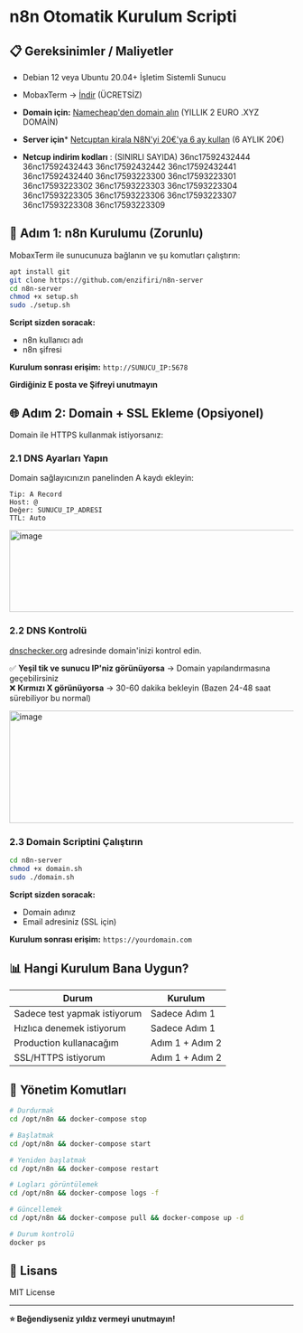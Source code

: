 # n8n Otomatik Kurulum Scripti


## 📋 Gereksinimler / Maliyetler

- Debian 12 veya Ubuntu 20.04+ İşletim Sistemli Sunucu
- MobaxTerm → [İndir](https://mobaxterm.mobatek.net/download-home-edition.html) (ÜCRETSİZ)
- **Domain için:** [Namecheap'den domain alın](https://www.namecheap.com/) (YILLIK 2 EURO .XYZ DOMAİN)
- **Server için*** [Netcuptan kirala N8N'yi 20€'ya 6 ay kullan](https://www.netcup.com/en) (6 AYLIK 20€)
  
- **Netcup indirim kodları** : (SINIRLI SAYIDA)
36nc17592432444 36nc17592432443 36nc17592432442 36nc17592432441 36nc17592432440 36nc17593223300 36nc17593223301 36nc17593223302 36nc17593223303 36nc17593223304 36nc17593223305 36nc17593223306  36nc17593223307 36nc17593223308 36nc17593223309
## 🚀 Adım 1: n8n Kurulumu (Zorunlu)

MobaxTerm ile sunucunuza bağlanın ve şu komutları çalıştırın:

```bash
apt install git
git clone https://github.com/enzifiri/n8n-server
cd n8n-server
chmod +x setup.sh
sudo ./setup.sh
```

**Script sizden soracak:**
- n8n kullanıcı adı
- n8n şifresi

**Kurulum sonrası erişim:** `http://SUNUCU_IP:5678`

**Girdiğiniz E posta ve Şifreyi unutmayın**

## 🌐 Adım 2: Domain + SSL Ekleme (Opsiyonel)

Domain ile HTTPS kullanmak istiyorsanız:

### 2.1 DNS Ayarları Yapın

Domain sağlayıcınızın panelinden A kaydı ekleyin:

```
Tip: A Record
Host: @ 
Değer: SUNUCU_IP_ADRESI
TTL: Auto
```
<img width="1189" height="145" alt="image" src="https://github.com/user-attachments/assets/1c4ad3de-ea43-4227-9c20-3390613c1124" />

### 2.2 DNS Kontrolü

[dnschecker.org](https://dnschecker.org) adresinde domain'inizi kontrol edin.

✅ **Yeşil tik ve sunucu IP'niz görünüyorsa** → Domain yapılandırmasına geçebilirsiniz  
❌ **Kırmızı X görünüyorsa** → 30-60 dakika bekleyin (Bazen 24-48 saat sürebiliyor bu normal)

<img width="583" height="199" alt="image" src="https://github.com/user-attachments/assets/e2c87d13-1f9a-4fba-b073-af6eb6a0ebe3" />


### 2.3 Domain Scriptini Çalıştırın

```bash
cd n8n-server
chmod +x domain.sh
sudo ./domain.sh
```

**Script sizden soracak:**
- Domain adınız
- Email adresiniz (SSL için)

**Kurulum sonrası erişim:** `https://yourdomain.com`

## 📊 Hangi Kurulum Bana Uygun?

| Durum | Kurulum |
|-------|---------|
| Sadece test yapmak istiyorum | Sadece Adım 1 |
| Hızlıca denemek istiyorum | Sadece Adım 1 |
| Production kullanacağım | Adım 1 + Adım 2 |
| SSL/HTTPS istiyorum | Adım 1 + Adım 2 |

## 🔧 Yönetim Komutları

```bash
# Durdurmak
cd /opt/n8n && docker-compose stop

# Başlatmak
cd /opt/n8n && docker-compose start

# Yeniden başlatmak
cd /opt/n8n && docker-compose restart

# Logları görüntülemek
cd /opt/n8n && docker-compose logs -f

# Güncellemek
cd /opt/n8n && docker-compose pull && docker-compose up -d

# Durum kontrolü
docker ps
```

## 📄 Lisans

MIT License

---

**⭐ Beğendiyseniz yıldız vermeyi unutmayın!**
